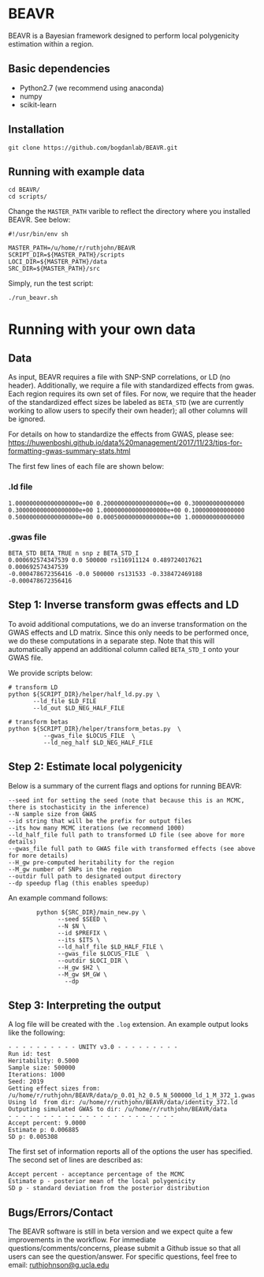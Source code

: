 # BEAVR

BEAVR is a Bayesian framework designed to perform local polygenicity estimation within a region. 

## Basic dependencies

- Python2.7 (we recommend using anaconda)
- numpy
- scikit-learn

## Installation

```
git clone https://github.com/bogdanlab/BEAVR.git
```

## Running with example data

```
cd BEAVR/
cd scripts/
```

Change the `MASTER_PATH` varible to reflect the directory where you installed BEAVR. See below:

```
#!/usr/bin/env sh

MASTER_PATH=/u/home/r/ruthjohn/BEAVR
SCRIPT_DIR=${MASTER_PATH}/scripts
LOCI_DIR=${MASTER_PATH}/data
SRC_DIR=${MASTER_PATH}/src
```

Simply, run the test script:
```
./run_beavr.sh
```

# Running with your own data

## Data

As input, BEAVR requires a file with SNP-SNP correlations, or LD (no header). Additionally, we require a file with standardized effects from gwas. Each region requires its own set of files. For now, we require that the header of the standardized effect sizes be labeled as `BETA_STD` (we are currently working to allow users to specify their own header); all other columns will be ignored.

For details on how to standardize the effects from GWAS, please see: https://huwenboshi.github.io/data%20management/2017/11/23/tips-for-formatting-gwas-summary-stats.html

The first few lines of each file are shown below:

### .ld file

```
1.000000000000000000e+00 0.200000000000000000e+00 0.300000000000000
0.300000000000000000e+00 1.000000000000000000e+00 0.100000000000000
0.500000000000000000e+00 0.000500000000000000e+00 1.000000000000000
```

### .gwas file

```
BETA_STD BETA_TRUE n snp z BETA_STD_I
0.000692574347539 0.0 500000 rs116911124 0.489724017621 0.000692574347539
-0.000478672356416 -0.0 500000 rs131533 -0.338472469188 -0.000478672356416
```

## Step 1: Inverse transform gwas effects and LD

To avoid additional computations, we do an inverse transformation on the GWAS effects and LD matrix. Since this only needs to be performed once, we do these computations in a separate step. Note that this will automatically append an additional column called `BETA_STD_I` onto your GWAS file. 

We provide scripts below:

```
# transform LD
python ${SCRIPT_DIR}/helper/half_ld.py.py \
       --ld_file $LD_FILE
       --ld_out $LD_NEG_HALF_FILE

# transform betas
python ${SCRIPT_DIR}/helper/transform_betas.py  \
          --gwas_file $LOCUS_FILE  \
          --ld_neg_half $LD_NEG_HALF_FILE
```

## Step 2: Estimate local polygenicity

Below is a summary of the current flags and options for running BEAVR:

```
--seed int for setting the seed (note that because this is an MCMC, there is stochasticity in the inference)
--N sample size from GWAS
--id string that will be the prefix for output files
--its how many MCMC iterations (we recommend 1000)
--ld_half_file full path to transformed LD file (see above for more details)
--gwas_file full path to GWAS file with transformed effects (see above for more details)
--H_gw pre-computed heritability for the region
--M_gw number of SNPs in the region
--outdir full path to designated output directory
--dp speedup flag (this enables speedup)

```

An example command follows:

```
        python ${SRC_DIR}/main_new.py \
              --seed $SEED \
              --N $N \
              --id $PREFIX \
              --its $ITS \
              --ld_half_file $LD_HALF_FILE \
              --gwas_file $LOCUS_FILE  \
              --outdir $LOCI_DIR \
  	          --H_gw $H2 \
              --M_gw $M_GW \
 	            --dp
``` 

## Step 3: Interpreting the output 

A log file will be created with the `.log` extension. An example output looks like the following:

```
- - - - - - - - - - UNITY v3.0 - - - - - - - - -
Run id: test
Heritability: 0.5000
Sample size: 500000
Iterations: 1000
Seed: 2019
Getting effect sizes from: /u/home/r/ruthjohn/BEAVR/data/p_0.01_h2_0.5_N_500000_ld_1_M_372_1.gwas
Using ld  from dir: /u/home/r/ruthjohn/BEAVR/data/identity_372.ld
Outputing simulated GWAS to dir: /u/home/r/ruthjohn/BEAVR/data
- - - - - - - - - - - - - - - - - - - - - - - -
Accept percent: 9.0000
Estimate p: 0.006885
SD p: 0.005308
```

The first set of information reports all of the options the user has specified. The second set of lines are described as:

```
Accept percent - acceptance percentage of the MCMC
Estimate p - posterior mean of the local polygenicity 
SD p - standard deviation from the posterior distribution
```

## Bugs/Errors/Contact

The BEAVR software is still in beta version and we expect quite a few improvements in the workflow. For immediate questions/comments/concerns, please submit a Github issue so that all users can see the question/answer. For specific questions, feel free to email: ruthjohnson@g.ucla.edu
